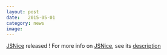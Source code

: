 ```yaml
---
layout: post
date:   2015-05-01
category: news
image: 
---
```


[JSNice](http://www.jsnice.org) released !
For more info on [JSNice](http://www.jsnice.org), see its [description]({{"/jsnice"|relative_url}})